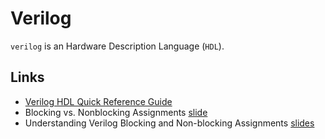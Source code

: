 # Verilog

``verilog`` is an Hardware Description Language (``HDL``).

## Links

 - [Verilog HDL Quick Reference Guide](https://sutherland-hdl.com/pdfs/verilog_2001_ref_guide.pdf)
 - Blocking vs. Nonblocking Assignments [slide](http://courses.csail.mit.edu/6.111/f2007/handouts/L06.pdf)
 - Understanding Verilog Blocking and Non-blocking Assignments [slides](https://sutherland-hdl.com/papers/1996-CUG-presentation_nonblocking_assigns.pdf)
